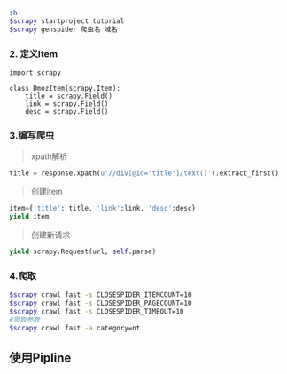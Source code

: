 ```sh
sh
$scrapy startproject tutorial
$scrapy genspider 爬虫名 域名
```
### 2. 定义Item

```
import scrapy

class DmozItem(scrapy.Item):
    title = scrapy.Field()
    link = scrapy.Field()
    desc = scrapy.Field()
```


### 3.编写爬虫
> xpath解析
```python
title = response.xpath(u'//div[@id="title"]/text()').extract_first()
```
> 创建item
```python
item={'title': title, 'link':link, 'desc':desc}
yield item
```

> 创建新请求
```python
yield scrapy.Request(url, self.parse)
```

### 4.爬取

```bash
$scrapy crawl fast -s CLOSESPIDER_ITEMCOUNT=10
$scrapy crawl fast -s CLOSESPIDER_PAGECOUNT=10
$scrapy crawl fast -s CLOSESPIDER_TIMEOUT=10
#爬取参数
$scrapy crawl fast -a category=nt
```

## 使用Pipline
